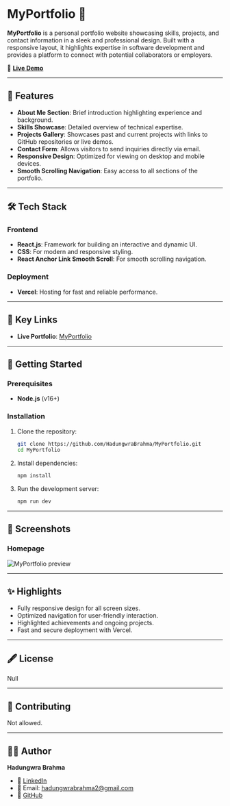 # MyPortfolio 💼

**MyPortfolio** is a personal portfolio website showcasing skills, projects, and contact information in a sleek and professional design. Built with a responsive layout, it highlights expertise in software development and provides a platform to connect with potential collaborators or employers.

🚀 **[Live Demo](https://my-portfolio-two-olive-35.vercel.app/)**

---

## 📖 Features

- **About Me Section**: Brief introduction highlighting experience and background.
- **Skills Showcase**: Detailed overview of technical expertise.
- **Projects Gallery**: Showcases past and current projects with links to GitHub repositories or live demos.
- **Contact Form**: Allows visitors to send inquiries directly via email.
- **Responsive Design**: Optimized for viewing on desktop and mobile devices.
- **Smooth Scrolling Navigation**: Easy access to all sections of the portfolio.

---

## 🛠️ Tech Stack

### Frontend
- **React.js**: Framework for building an interactive and dynamic UI.
- **CSS**: For modern and responsive styling.
- **React Anchor Link Smooth Scroll**: For smooth scrolling navigation.

### Deployment
- **Vercel**: Hosting for fast and reliable performance.

---

## 🔗 Key Links

- **Live Portfolio**: [MyPortfolio](https://my-portfolio-two-olive-35.vercel.app/)

---

## 🚀 Getting Started

### Prerequisites
- **Node.js** (v16+)

### Installation
1. Clone the repository:
   ```bash
   git clone https://github.com/HadungwraBrahma/MyPortfolio.git
   cd MyPortfolio
   ```

2. Install dependencies:
   ```bash
   npm install
   ```

3. Run the development server:
   ```bash
   npm run dev
   ```

---

## 📸 Screenshots

### Homepage
![MyPortfolio preview](https://github.com/user-attachments/assets/d21128e7-881a-4e3b-8784-8da0c057aafd)

---

## ✨ Highlights

- Fully responsive design for all screen sizes.
- Optimized navigation for user-friendly interaction.
- Highlighted achievements and ongoing projects.
- Fast and secure deployment with Vercel.

---

## 🖋️ License

Null

---

## 🙌 Contributing

Not allowed.

---

## 👨‍💻 Author

**Hadungwra Brahma**  
- 💼 [LinkedIn](https://www.linkedin.com/in/hadungwra-brahma)  
- 📧 Email: hadungwrabrahma2@gmail.com  
- 🌟 [GitHub](https://github.com/HadungwraBrahma)
